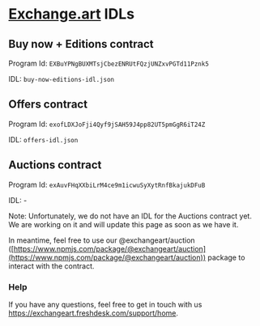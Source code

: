 # [Exchange.art](https://exchange.art/) IDLs



## Buy now + Editions contract

Program Id: `EXBuYPNgBUXMTsjCbezENRUtFQzjUNZxvPGTd11Pznk5`

IDL: `buy-now-editions-idl.json`



## Offers contract

Program Id: `exofLDXJoFji4Qyf9jSAH59J4pp82UT5pmGgR6iT24Z`

IDL: `offers-idl.json`

## Auctions contract

Program Id: `exAuvFHqXXbiLrM4ce9m1icwuSyXytRnfBkajukDFuB`

IDL: -

Note:
Unfortunately, we do not have an IDL for the Auctions contract yet. We are working on it and will update this page as soon as we have it.

In meantime, feel free to use our @exchangeart/auction ([https://www.npmjs.com/package/@exchangeart/auction](https://www.npmjs.com/package/@exchangeart/auction)) package to interact with the contract.


### Help
If you have any questions, feel free to get in touch with us https://exchangeart.freshdesk.com/support/home.